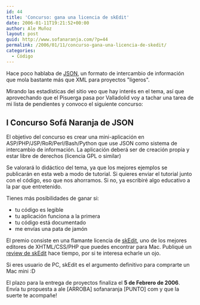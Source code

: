 ```yaml
---
id: 44
title: 'Concurso: gana una licencia de skEdit'
date: 2006-01-11T19:21:52+00:00
author: Ale Muñoz
layout: post
guid: http://www.sofanaranja.com/?p=44
permalink: /2006/01/11/concurso-gana-una-licencia-de-skedit/
categories:
  - Código
---
```

Hace poco hablaba de <a href="/2005/12/24/json-otra-idea-que-mola/">JSON</a>, un formato de intercambio de información que mola bastante más que XML para proyectos "ligeros".

Mirando las estadísticas del sitio veo que hay interés en el tema, así que aprovechando que el Pisuerga pasa por Valladolid voy a tachar una tarea de mi lista de pendientes y convoco el siguiente concurso:

<h2>I Concurso Sofá Naranja de JSON</h2>
El objetivo del concurso es crear una mini-aplicación en ASP/PHP/JSP/RoR/Perl/Bash/Python que use JSON como sistema de intercambio de información. La aplicación deberá ser de creación propia y estar libre de derechos (licencia GPL o similar)

Se valorará lo didáctico del tema, ya que los mejores ejemplos se publicarán en esta web a modo de tutorial. Si quieres enviar el tutorial junto con el código, eso que nos ahorramos. Si no, ya escribiré algo educativo a la par que entretenido.

Tienes más posibilidades de ganar si:

* tu código es legible
* tu aplicación funciona a la primera
* tu código está documentado
* me envías una pata de jamón

El premio consiste en una flamante licencia de [skEdit][1], uno de los mejores editores de XHTML/CSS/PHP que puedes encontrar para Mac. Publiqué un <a href="/2005/07/21/herramientas-imprescindibles-skedit/">review de skEdit</a> hace tiempo, por si te interesa echarle un ojo.

Si eres usuario de PC, skEdit es el argumento definitivo para comprarte un Mac mini :D

El plazo para la entrega de proyectos finaliza el **5 de Febrero de 2006**. Envía tu propuesta a ale [ARROBA] sofanaranja [PUNTO] com y que la suerte te acompañe!


[1]: http://www.skti.org